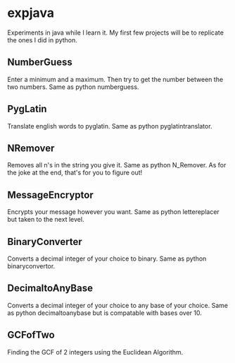 # expjava
Experiments in java while I learn it. My first few projects will be to replicate the ones I did in python.
## NumberGuess
Enter a minimum and a maximum. Then try to get the number between the two numbers. Same as python numberguess.
## PygLatin
Translate english words to pyglatin. Same as python pyglatintranslator.
## NRemover
Removes all n's in the string you give it. Same as python N_Remover. As for the joke at the end, that's for you to figure out!
## MessageEncryptor
Encrypts your message however you want. Same as python lettereplacer but taken to the next level.
## BinaryConverter
Converts a decimal integer of your choice to binary. Same as python binaryconvertor.
## DecimaltoAnyBase
Converts a decimal integer of your choice to any base of your choice. Same as python decimaltoanybase but is compatable with bases over 10.
## GCFofTwo
Finding the GCF of 2 integers using the Euclidean Algorithm.
